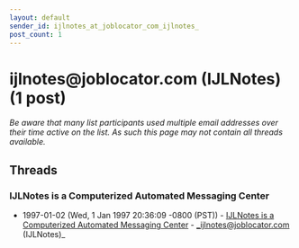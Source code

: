 ```yaml
---
layout: default
sender_id: ijlnotes_at_joblocator_com_ijlnotes_
post_count: 1
---
```


# ijlnotes<span>@</span>joblocator.com (IJLNotes) (1 post)

_Be aware that many list participants used multiple email addresses over their time active on the list. As such this page may not contain all threads available._

## Threads

### IJLNotes is a Computerized Automated Messaging Center
+ 1997-01-02 (Wed, 1 Jan 1997 20:36:09 -0800 (PST)) - [IJLNotes is a Computerized Automated Messaging Center](/archive/1997/01/0d7e509e6b17fdba117b95ce2561a545b2d0ad657a427ddc50cf12c374b7e850) - _ijlnotes@joblocator.com (IJLNotes)_

